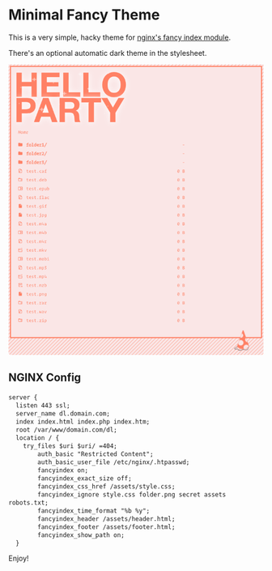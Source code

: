 # Minimal Fancy Theme

This is a very simple, hacky theme for [nginx's fancy index module](https://github.com/aperezdc/ngx-fancyindex).

There's an optional automatic dark theme in the stylesheet. 

![screenshot](screenshot.png?raw=true "screenshot")

## NGINX Config

```
server {
  listen 443 ssl;
  server_name dl.domain.com;
  index index.html index.php index.htm;
  root /var/www/domain.com/dl;
  location / {
    try_files $uri $uri/ =404;
        auth_basic "Restricted Content";
        auth_basic_user_file /etc/nginx/.htpasswd;
        fancyindex on;
        fancyindex_exact_size off;
        fancyindex_css_href /assets/style.css;
        fancyindex_ignore style.css folder.png secret assets robots.txt;
        fancyindex_time_format "%b %y";
        fancyindex_header /assets/header.html;
        fancyindex_footer /assets/footer.html;
        fancyindex_show_path on;
  }
```

Enjoy!
